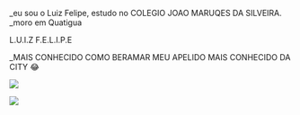 _eu sou o Luiz Felipe, estudo no COLEGIO JOAO MARUQES DA SILVEIRA.
_moro em Quatigua

L.U.I.Z F.E.L.I.P.E

_MAIS CONHECIDO COMO            BERAMAR           MEU APELIDO MAIS CONHECIDO DA CITY 😂

![](https://media.tenor.com/ZIqNtn3S_MMAAAAM/jair-bolsonaro-bolsonaro.gif)
                
![]( https://tenor.com/pt-PT/view/me-when-anime-shotgun-me-when-someone-mentions-anime-loading-gun-gif-26027015)


                            
                     
                       
                                  





































